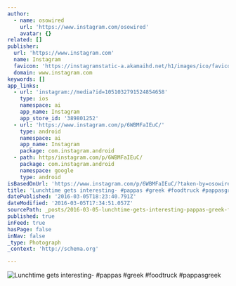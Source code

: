 ```yaml
---
author:
  - name: osowired
    url: 'https://www.instagram.com/osowired'
    avatar: {}
related: []
publisher:
  url: 'https://www.instagram.com'
  name: Instagram
  favicon: 'https://instagramstatic-a.akamaihd.net/h1/images/ico/favicon.ico/7cdab0872b15.ico'
  domain: www.instagram.com
keywords: []
app_links:
  - url: 'instagram://media?id=1051032791524854658'
    type: ios
    namespace: ai
    app_name: Instagram
    app_store_id: '389801252'
  - url: 'https://www.instagram.com/p/6WBMFaIEuC/'
    type: android
    namespace: ai
    app_name: Instagram
    package: com.instagram.android
  - path: https/instagram.com/p/6WBMFaIEuC/
    package: com.instagram.android
    namespace: google
    type: android
isBasedOnUrl: 'https://www.instagram.com/p/6WBMFaIEuC/?taken-by=osowired'
title: 'Lunchtime gets interesting- #pappas #greek #foodtruck #pappasgreek'
datePublished: '2016-03-05T18:23:40.791Z'
dateModified: '2016-03-05T17:34:51.057Z'
sourcePath: _posts/2016-03-05-lunchtime-gets-interesting-pappas-greek-foodtruck-pappa.md
published: true
inFeed: true
hasPage: false
inNav: false
_type: Photograph
_context: 'http://schema.org'

---
```

![Lunchtime gets interesting- &num;pappas &num;greek &num;foodtruck &num;pappasgreek](https://scontent.cdninstagram.com/t51.2885-15/s640x640/sh0.08/e35/11313759_980570031985181_1996360504_n.jpg?ig_cache_key=MTA1MTAzMjc5MTUyNDg1NDY1OA%3D%3D.2)